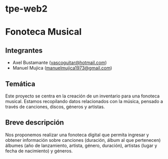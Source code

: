 # tpe-web2
# Fonoteca Musical

## Integrantes
- Axel Bustamante (vascoguitar@hotmail.com)
- Manuel Mujica (manuelmujica1973@gmail.com)

## Temática
Este proyecto se centra en la creación de un inventario para una fonoteca musical. Estamos recopilando datos relacionados con la música, pensado a través de canciones, discos, géneros y artistas.

## Breve descripción
Nos proponemos realizar una fonoteca digital que permita ingresar y obtener información sobre canciones (duración, álbum al que pertenecen) álbumes (año de lanzamiento, artista, género, duración), artistas (lugar y fecha de nacimiento) y géneros.
